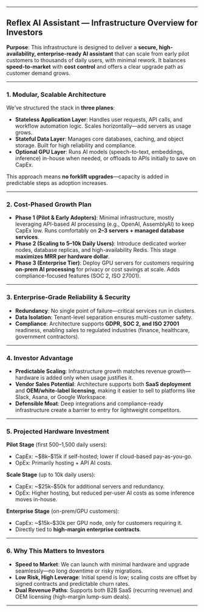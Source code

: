 

---

## Reflex AI Assistant — Infrastructure Overview for Investors

**Purpose**: This infrastructure is designed to deliver a **secure, high-availability, enterprise-ready AI assistant** that can scale from early pilot customers to thousands of daily users, with minimal rework. It balances **speed-to-market** with **cost control** and offers a clear upgrade path as customer demand grows.

---

### 1. **Modular, Scalable Architecture**

We’ve structured the stack in **three planes**:

* **Stateless Application Layer**: Handles user requests, API calls, and workflow automation logic. Scales horizontally—add servers as usage grows.
* **Stateful Data Layer**: Manages core databases, caching, and object storage. Built for high reliability and compliance.
* **Optional GPU Layer**: Runs AI models (speech-to-text, embeddings, inference) in-house when needed, or offloads to APIs initially to save on CapEx.

This approach means **no forklift upgrades**—capacity is added in predictable steps as adoption increases.

---

### 2. **Cost-Phased Growth Plan**

* **Phase 1 (Pilot & Early Adopters)**: Minimal infrastructure, mostly leveraging API-based AI processing (e.g., OpenAI, AssemblyAI) to keep CapEx low. Runs comfortably on **2–3 servers + managed database services**.
* **Phase 2 (Scaling to 5–10k Daily Users)**: Introduce dedicated worker nodes, database replicas, and high-availability Redis. This stage **maximizes MRR per hardware dollar**.
* **Phase 3 (Enterprise Tier)**: Deploy GPU servers for customers requiring **on-prem AI processing** for privacy or cost savings at scale. Adds compliance-focused features (SOC 2, ISO 27001).

---

### 3. **Enterprise-Grade Reliability & Security**

* **Redundancy**: No single point of failure—critical services run in clusters.
* **Data Isolation**: Tenant-level separation ensures multi-customer safety.
* **Compliance**: Architecture supports **GDPR, SOC 2, and ISO 27001** readiness, enabling sales to regulated industries (finance, healthcare, government contractors).

---

### 4. **Investor Advantage**

* **Predictable Scaling**: Infrastructure growth matches revenue growth—hardware is added only when usage justifies it.
* **Vendor Sales Potential**: Architecture supports both **SaaS deployment** and **OEM/white-label licensing**, making it easier to sell to platforms like Slack, Asana, or Google Workspace.
* **Defensible Moat**: Deep integrations and compliance-ready infrastructure create a barrier to entry for lightweight competitors.

---

### 5. **Projected Hardware Investment**

**Pilot Stage** (first 500–1,500 daily users):

* CapEx: \~\$8k–\$15k if self-hosted; lower if cloud-based pay-as-you-go.
* OpEx: Primarily hosting + API AI costs.

**Scale Stage** (up to 10k daily users):

* CapEx: \~\$25k–\$50k for additional servers and redundancy.
* OpEx: Higher hosting, but reduced per-user AI costs as some inference moves in-house.

**Enterprise Stage** (on-prem/GPU customers):

* CapEx: \~\$15k–\$30k per GPU node, only for customers requiring it.
* Directly tied to **high-margin enterprise contracts**.

---

### 6. **Why This Matters to Investors**

* **Speed to Market**: We can launch with minimal hardware and upgrade seamlessly—no long downtime or risky migrations.
* **Low Risk, High Leverage**: Initial spend is low; scaling costs are offset by signed contracts and predictable churn rates.
* **Dual Revenue Paths**: Supports both B2B SaaS (recurring revenue) and OEM licensing (high-margin lump-sum deals).

---

